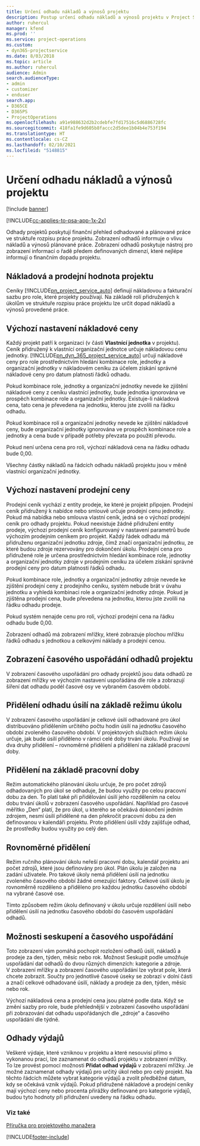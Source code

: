 ```yaml
---
title: Určení odhadu nákladů a výnosů projektu
description: Postup určení odhadu nákladů a výnosů projektu v Project Service
author: ruhercul
manager: kfend
ms.prod: ''
ms.service: project-operations
ms.custom:
- dyn365-projectservice
ms.date: 8/03/2018
ms.topic: article
ms.author: ruhercul
audience: Admin
search.audienceType:
- admin
- customizer
- enduser
search.app:
- D365CE
- D365PS
- ProjectOperations
ms.openlocfilehash: a91e988632d2b2cdebfe7fd17516c5d6886728fc
ms.sourcegitcommit: 418fa1fe9d605b8faccc2d5dee1b04b4e753f194
ms.translationtype: HT
ms.contentlocale: cs-CZ
ms.lasthandoff: 02/10/2021
ms.locfileid: "5148815"
---
```

# <a name="determine-project-cost-and-revenue-estimates"></a>Určení odhadu nákladů a výnosů projektu 

[!include [banner](../includes/psa-now-project-operations.md)]

[!INCLUDE[cc-applies-to-psa-app-1x-2x](../includes/cc-applies-to-psa-app-1x-2x.md)]

Odhady projektů poskytují finanční přehled odhadované a plánované práce ve struktuře rozpisu práce projektu. Zobrazení odhadů informuje o vlivu nákladů a výnosů plánované práce. Zobrazení odhadů poskytuje nástroj pro zobrazení informací o řadě předem definovaných dimenzí, které nejlépe informují o finančním dopadu projektu.  
  
## <a name="cost-and-sales-value-of-the-project"></a>Nákladová a prodejní hodnota projektu  
Ceníky [!INCLUDE[pn_project_service_auto](../includes/pn-project-service-auto.md)] definují nákladovou a fakturační sazbu pro role, které projekty používají. Na základě rolí přidružených k úkolům ve struktuře rozpisu práce projektu lze určit dopad nákladů a výnosů provedené práce.  
  
## <a name="cost-price-defaulting"></a>Výchozí nastavení nákladové ceny  
Každý projekt patří k organizaci (v části **Vlastnící jednotka** v projektu). Ceník přidružený k vlastnící organizační jednotce určuje nákladovou cenu jednotky. [!INCLUDE[pn_dyn_365_project_service_auto](../includes/pn-dyn-365-project-service-auto.md)] určují nákladové ceny pro role prostřednictvím hledání kombinace role, jednotky a organizační jednotky v nákladovém ceníku za účelem získání správné nákladové ceny pro datum platnosti řádků odhadu.  
  
Pokud kombinace role, jednotky a organizační jednotky nevede ke zjištění nákladové ceny z ceníku vlastnící jednotky, bude jednotka ignorována ve prospěch kombinace role a organizační jednotky. Existuje-li nákladová cena, tato cena je převedena na jednotku, kterou jste zvolili na řádku odhadu.  
  
Pokud kombinace rolí a organizační jednotky nevede ke zjištění nákladové ceny, bude organizační jednotky ignorována ve prospěch kombinace role a jednotky a cena bude v případě potřeby převzata po použití převodu.  
  
 Pokud není určena cena pro roli, výchozí nákladová cena na řádku odhadu bude 0,00.  
  
 Všechny částky nákladů na řádcích odhadu nákladů projektu jsou v měně vlastnící organizační jednotky.  
  
## <a name="sales-price-defaulting"></a>Výchozí nastavení prodejní ceny  
Prodejní ceník vychází z entity prodeje, ke které je projekt připojen. Prodejní ceník přidružený k nabídce nebo smlouvě určuje prodejní cenu jednotky. Pokud má nabídka nebo smlouva vlastní ceník, jedná se o výchozí prodejní ceník pro odhady projektu. Pokud neexistuje žádné přidružení entity prodeje, výchozí prodejní ceník konfigurovaný v nastavení parametrů bude výchozím prodejním ceníkem pro projekt. Každý řádek odhadu má přidruženu organizační jednotku zdroje, čímž značí organizační jednotku, ze které budou zdroje rezervovány pro dokončení úkolu. Prodejní cena pro přidružené role je určena prostřednictvím hledání kombinace role, jednotky a organizační jednotky zdroje v prodejním ceníku za účelem získání správné prodejní ceny pro datum platnosti řádků odhadu.  
  
Pokud kombinace role, jednotky a organizační jednotky zdroje nevede ke zjištění prodejní ceny z prodejního ceníku, systém nebude brát v úvahu jednotku a vyhledá kombinaci role a organizační jednotky zdroje. Pokud je zjištěna prodejní cena, bude převedena na jednotku, kterou jste zvolili na řádku odhadu prodeje.  
  
Pokud systém nenajde cenu pro roli, výchozí prodejní cena na řádku odhadu bude 0,00.  
  
Zobrazení odhadů má zobrazení mřížky, které zobrazuje plochou mřížku řádků odhadu s jednotkou a celkovými náklady a prodejní cenou.  
  
## <a name="time-phased-view-of-project-estimates"></a>Zobrazení časového uspořádání odhadů projektu  
V zobrazení časového uspořádání pro odhady projektů jsou data odhadů ze zobrazení mřížky ve výchozím nastavení uspořádána dle role a zobrazují šíření dat odhadu podél časové osy ve vybraném časovém období.  
  
## <a name="effort-estimate-allocation-based-on-task-mode"></a>Přidělení odhadu úsilí na základě režimu úkolu  
V zobrazení časového uspořádání je celkové úsilí odhadované pro úkol distribuováno přidělením určitého počtu hodin úsilí na jednotku časového období zvoleného časového období. V projektových službách režim úkolu určuje, jak bude úsilí přiděleno v rámci celé doby trvání úkolu. Používají se dva druhy přidělení – rovnoměrné přidělení a přidělení na základě pracovní doby. 
  
## <a name="work-hours-based-allocation"></a>Přidělení na základě pracovní doby  
Režim automatického plánování úkolu určuje, že pro počet zdrojů odhadovaných pro úkol se odhaduje, že budou využity po celou pracovní dobu za den. To platí také při přidělování úsilí jeho rozdělením na celou dobu trvání úkolů v zobrazení časového uspořádání. Například pro časové měřítko „Den“ platí, že pro úkol, u kterého se očekává dokončení jedním zdrojem, nesmí úsilí přidělené na den překročit pracovní dobu za den definovanou v kalendáři projektu. Proto přidělení úsilí vždy zajišťuje odhad, že prostředky budou využity po celý den.  
  
## <a name="even-distribution"></a>Rovnoměrné přidělení  
Režim ručního plánování úkolu neřeší pracovní dobu, kalendář projektu ani počet zdrojů, které jsou definovány pro úkol. Plán úkolu je založen na zadání uživatele. Pro takové úkoly nemá přidělení úsilí na jednotku zvoleného časového období žádné omezující faktory. Celkové úsilí úkolu je rovnoměrně rozděleno a přiděleno pro každou jednotku časového období na vybrané časové ose.  
  
Tímto způsobem režim úkolu definovaný v úkolu určuje rozdělení úsilí nebo přidělení úsilí na jednotku časového období do časovém uspořádání odhadů.  
  
## <a name="grouping-and-time-phasing-options"></a>Možnosti seskupení a časového uspořádání  
Toto zobrazení vám pomáhá pochopit rozložení odhadů úsilí, nákladů a prodeje za den, týden, měsíc nebo rok. Možnost Seskupit podle umožňuje uspořádání dat odhadů do dvou různých dimenzích: kategorie a zdroje. V zobrazení mřížky a zobrazení časového uspořádání lze vybrat pole, která chcete zobrazit. Součty pro jednotlivé časové úseky se zobrazí v dolní části a značí celkové odhadované úsilí, náklady a prodeje za den, týden, měsíc nebo rok.  
  
Výchozí nákladová cena a prodejní cena jsou platné podle data. Když se změní sazby pro role, bude přehlednější v zobrazení časového uspořádání při zobrazování dat odhadu uspořádaných dle „zdroje“ a časového uspořádání dle týdně.  
  
## <a name="expense-estimates"></a>Odhady výdajů  
Veškeré výdaje, které vzniknou v projektu a které nesouvisí přímo s vykonanou prací, lze zaznamenat do odhadů projektu v zobrazení mřížky. To lze provést pomocí možnosti **Přidat odhad výdajů** v zobrazení mřížky. Je možné zaznamenat odhady výdajů pro určitý úkol nebo pro celý projekt. Na těchto řádcích můžete vybrat kategorie výdajů a zvolit předběžné datum, kdy se očekává vznik výdajů. Pokud přidružené nákladové a prodejní ceníky mají výchozí ceny nebo procenta přirážky definované pro kategorie výdajů, budou tyto hodnoty při přidružení uvedeny na řádku odhadu.  
  
### <a name="see-also"></a>Viz také  
 [Příručka pro projektového manažera](../psa/project-manager-guide.md)


[!INCLUDE[footer-include](../includes/footer-banner.md)]